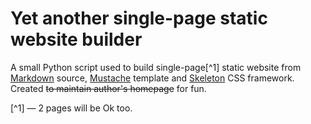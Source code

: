 # Yet another single-page static website builder

A small Python script used to build single-page[^1] static website from [Markdown](http://daringfireball.net/projects/markdown) source, [Mustache](http://mustache.github.com) template and [Skeleton](http://getskeleton.com) CSS framework. Created <s>to maintain author's homepage</s> for fun.

[^1] — 2 pages will be Ok too.
